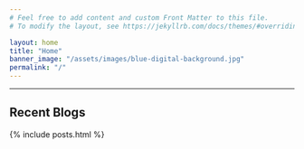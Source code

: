 ```yaml
---
# Feel free to add content and custom Front Matter to this file.
# To modify the layout, see https://jekyllrb.com/docs/themes/#overriding-theme-defaults

layout: home
title: "Home"
banner_image: "/assets/images/blue-digital-background.jpg"
permalink: "/"
---
```


<hr />

<h2>Recent Blogs</h2>
{% include posts.html %}
